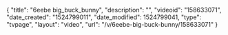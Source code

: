 {
    "title": "6eebe big_buck_bunny",
    "description": "",
    "videoid": "158633071",
    "date_created": "1524799011",
    "date_modified": 1524799041,
    "type": "tvpage",
    "layout": "video",
    "url": "\/v\/6eebe-big-buck-bunny\/158633071"
}